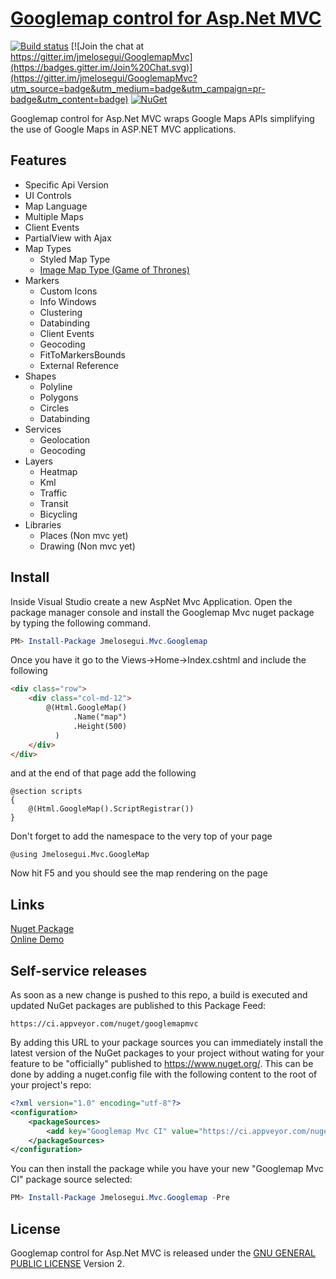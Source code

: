 [Googlemap control for Asp.Net MVC](http://www.jmelosegui.com/map/)
==============================
[![Build status](https://ci.appveyor.com/api/projects/status/github/jmelosegui/googlemapmvc?branch=dev&svg=true)](https://ci.appveyor.com/project/jmelosegui/googlemapmvc)
[![Join the chat at https://gitter.im/jmelosegui/GooglemapMvc](https://badges.gitter.im/Join%20Chat.svg)](https://gitter.im/jmelosegui/GooglemapMvc?utm_source=badge&utm_medium=badge&utm_campaign=pr-badge&utm_content=badge)
[![NuGet](https://img.shields.io/nuget/v/Jmelosegui.Mvc.Googlemap.svg)](https://www.nuget.org/packages/Jmelosegui.Mvc.Googlemap/)

Googlemap control for Asp.Net MVC wraps Google Maps APIs simplifying the use of Google Maps in ASP.NET MVC applications.

## Features

- Specific Api Version
- UI Controls
- Map Language
- Multiple Maps
- Client Events
- PartialView with Ajax
- Map Types
  - Styled Map Type
  - [Image Map Type (Game of Thrones)](http://www.jmelosegui.com/map/MapType/ImageMapType)
- Markers
  - Custom Icons
  - Info Windows
  - Clustering
  - Databinding
  - Client Events
  - Geocoding
  - FitToMarkersBounds
  - External Reference
- Shapes
  - Polyline
  - Polygons
  - Circles
  - Databinding
- Services
  - Geolocation
  - Geocoding
- Layers
  - Heatmap
  - Kml
  - Traffic
  - Transit
  - Bicycling
- Libraries
  - Places (Non mvc yet)
  - Drawing (Non mvc yet)

## Install

Inside Visual Studio create a new AspNet Mvc Application. Open the package manager console and install the Googlemap Mvc nuget package by typing the following command.

```powershell
PM> Install-Package Jmelosegui.Mvc.Googlemap
```

Once you have it go to the Views->Home->Index.cshtml and include the following
```html
<div class="row">
    <div class="col-md-12">
        @(Html.GoogleMap()
              .Name("map")
              .Height(500)
          )
    </div>
</div>
```
and at the end of that page add the following

```aspnetmvc
@section scripts
{
    @(Html.GoogleMap().ScriptRegistrar())
}
```
Don't forget to add the namespace to the very top of your page

```
@using Jmelosegui.Mvc.GoogleMap
```

Now hit F5 and you should see the map rendering on the page 
 
## Links

[Nuget Package](https://www.nuget.org/packages/Jmelosegui.Mvc.Googlemap/)<br/>
[Online Demo](http://www.jmelosegui.com/map/)<br/>

## Self-service releases

As soon as a new change is pushed to this repo, a build is executed and updated NuGet packages
are published to this Package Feed:

    https://ci.appveyor.com/nuget/googlemapmvc

By adding this URL to your package sources you can immediately install the latest version
of the NuGet packages to your project without wating for your feature to be "officially" published to https://www.nuget.org/.
This can be done by adding a nuget.config file with the following content to the root of your project's repo:

```xml
<?xml version="1.0" encoding="utf-8"?>
<configuration>
    <packageSources>
        <add key="Googlemap Mvc CI" value="https://ci.appveyor.com/nuget/googlemapmvc" />
    </packageSources>
</configuration>
```

You can then install the package while you have your new "Googlemap Mvc CI" package source selected:

```powershell
PM> Install-Package Jmelosegui.Mvc.Googlemap -Pre
```

## License

Googlemap control for Asp.Net MVC is released under the [GNU GENERAL PUBLIC LICENSE](https://raw.githubusercontent.com/jmelosegui/GooglemapMvc/master/LICENSE.txt) Version 2.

